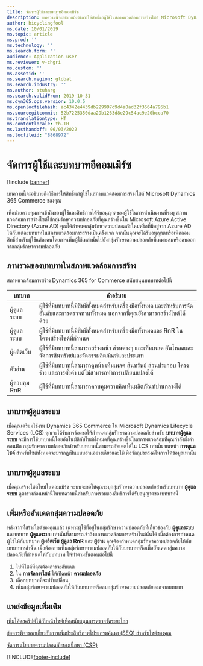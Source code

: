 ```yaml
---
title: จัดการผู้ใช้และบทบาทอีคอมเมิร์ซ
description: บทความนี้จะอธิบายถึงวิธีการให้สิทธิ์แก่ผู้ใช้ในสภาพแวดล้อมการสร้างไซต์ Microsoft Dynamics 365 Commerce ของคุณ
author: bicyclingfool
ms.date: 10/01/2019
ms.topic: article
ms.prod: ''
ms.technology: ''
ms.search.form: ''
audience: Application user
ms.reviewer: v-chgri
ms.custom: ''
ms.assetid: ''
ms.search.region: global
ms.search.industry: ''
ms.author: stuharg
ms.search.validFrom: 2019-10-31
ms.dyn365.ops.version: 10.0.5
ms.openlocfilehash: ac4342e4439db229997d9d4a0ad32f3664a795b1
ms.sourcegitcommit: 52b7225350daa29b1263d8e29c54ac9e20bcca70
ms.translationtype: HT
ms.contentlocale: th-TH
ms.lasthandoff: 06/03/2022
ms.locfileid: "8868972"
---
```

# <a name="manage-e-commerce-users-and-roles"></a>จัดการผู้ใช้และบทบาทอีคอมเมิร์ซ


[!include [banner](includes/banner.md)]

บทความนี้จะอธิบายถึงวิธีการให้สิทธิ์แก่ผู้ใช้ในสภาพแวดล้อมการสร้างไซต์ Microsoft Dynamics 365 Commerce ของคุณ

เพื่อช่วยควบคุมการเข้าถึงของผู้ใช้และสิทธิการได้รับอนุญาตของผู้ใช้ในการดำเนินงานที่ระบุ สภาพแวดล้อมการสร้างไซต์ใช้กลุ่มรักษาความปลอดภัยที่คุณสร้างขึ้นใน Microsoft Azure Active Directory (Azure AD) คุณได้กำหนดกลุ่มรักษาความปลอดภัยใหม่หรือที่มีอยู่จาก Azure AD ให้กับแต่ละบทบาทในสภาพแวดล้อมการสร้างเป็นครั้งแรก จากนั้นคุณจะได้รับอนุญาตหรือเพิกถอนสิทธิ์สำหรับผู้ใช้แต่ละคนโดยการเพิ่มผู้ใช้เหล่านั้นไปยังกลุ่มรักษาความปลอดภัยที่เหมาะสมหรือลบออกจากกลุ่มรักษาความปลอดภัย

## <a name="overview-of-roles-in-the-authoring-environment"></a>ภาพรวมของบทบาทในสภาพแวดล้อมการสร้าง

สภาพแวดล้อมการสร้าง Dynamics 365 for Commerce สนับสนุนบทบาทต่อไปนี้

| บทบาท                 | คำอธิบาย |
|----------------------|-------------|
| ผู้ดูแลระบบ | ผู้ใช้ที่มีบทบาทนี้มีสิทธิ์ทั้งหมดสำหรับเครื่องมือทั้งหมด และสำหรับการจัดอันดับและการตรวจทานทั้งหมด นอกจากนี้คุณยังสามารถสร้างไซต์ได้ด้วย |
| ผู้ดูแลระบบ   | ผู้ใช้ที่มีบทบาทนี้มีสิทธิ์ทั้งหมดสำหรับเครื่องมือทั้งหมดและ RnR ในโครงสร้างไซต์ที่กำหนด |
| ผู้ผลิตเว็บ         | ผู้ใช้ที่มีบทบาทนี้สามารถสร้างหน้า ส่วนต่างๆ และเท็มเพลต อัพโหลดและจัดการสินทรัพย์และจัดสรรผลิตภัณฑ์และประเภท |
| ตัวอ่าน               | ผู้ใช้ที่มีบทบาทนี้สามารถดูหน้า เท็มเพลต สินทรัพย์ ส่วนประกอบ โครงร่าง และการตั้งค่า แต่ไม่สามารถทำการเปลี่ยนแปลงได้ |
| ผู้ควบคุม RnR        | ผู้ใช้ที่มีบทบาทนี้สามารถควบคุมความคิดเห็นผลิตภัณฑ์ปานกลางได้ |

## <a name="system-administrator-role"></a>บทบาทผู้ดูแลระบบ

เมื่อคุณเตรียมใช้งาน Dynamics 365 Commerce ใน Microsoft Dynamics Lifecycle Services (LCS) คุณจะได้รับการร้องขอให้กำหนดกลุ่มรักษาความปลอดภัยสำหรับ **บทบาทผู้ดูแลระบบ** จะมีการใช้บทบาทนี้โดยอัตโนมัติกับไซต์ทั้งหมดที่คุณสร้างขึ้นในสภาพแวดล้อมที่คุณกำลังตั้งค่าคอนฟิก กลุ่มรักษาความปลอดภัยสำหรับบทบาทนี้สามารถอัพเดตได้ใน LCS เท่านั้น บนหน้า **การดูแลไซต์** สำหรับไซต์ทั้งหมดจะปรากฏเป็นแบบอ่านอย่างเดียวและใช้เพื่อวัตถุประสงค์ในการให้ข้อมูลเท่านั้น

## <a name="administrator-role"></a>บทบาทผู้ดูแลระบบ

เมื่อคุณสร้างไซต์ใหม่ในคอมเมิร์ซ ระบบจะขอให้คุณระบุกลุ่มรักษาความปลอดภัยสำหรับบทบาท **ผู้ดูแลระบบ** ดูตารางก่อนหน้านี้ในบทความนี้สำหรับภาพรวมของสิทธิการได้รับอนุญาตของบทบาทนี้

## <a name="add-or-update-security-groups"></a>เพิ่มหรืออัพเดตกลุ่มความปลอดภัย

หลังจากที่สร้างไซต์ของคุณแล้ว เฉพาะผู้ใช้ที่อยู่ในกลุ่มรักษาความปลอดภัยที่เกี่ยวข้องกับ **ผู้ดูแลระบบ** และบทบาท **ผู้ดูแลระบบ** เท่านั้นที่สามารถเข้าถึงสภาพแวดล้อมการสร้างไซต์นั้นได้ เมื่อต้องการกำหนดผู้ใช้ให้กับบทบาท **ผู้ผลิตเว็บ** **ผู้ดูแล RnR** และ **ผู้อ่าน** คุณต้องกำหนดกลุ่มรักษาความปลอดภัยให้กับบทบาทเหล่านั้น เมื่อต้องการเพิ่มกลุ่มรักษาความปลอดภัยให้กับบทบาทหรือเพื่ออัพเดตกลุ่มความปลอดภัยที่กำหนดให้กับบทบาท ให้ทำตามขั้นตอนต่อไปนี้

1. ไปที่ไซต์ที่คุณต้องการจะอัพเดต
1. ใน **การจัดการไซต์** ให้เปิดหน้า **ความปลอดภัย**
1. เลือกบทบาทที่จะปรับเปลี่ยน
1. เพิ่มกลุ่มรักษาความปลอดภัยให้กับบทบาทหรือลบกลุ่มรักษาความปลอดภัยออกจากบทบาท

## <a name="additional-resources"></a>แหล่งข้อมูลเพิ่มเติม

[เพิ่มโค้ดสคริปต์ให้กับหน้าไซต์เพื่อสนับสนุนการตรวจวัดระยะไกล](add-telemetry.md)

[ข้อควรพิจารณาเกี่ยวกับการเพิ่มประสิทธิภาพโปรแกรมค้นหา (SEO) สำหรับไซต์ของคุณ](search-engine-optimization-considerations.md)

[จัดการนโยบายความปลอดภัยของเนื้อหา (CSP)](manage-csp.md)


[!INCLUDE[footer-include](../includes/footer-banner.md)]